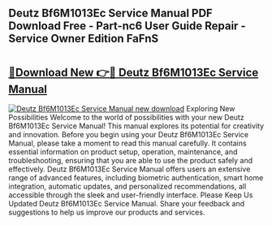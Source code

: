 ## Deutz Bf6M1013Ec Service Manual PDF Download Free - Part-nc6 User Guide Repair - Service Owner Edition FaFnS

# <h2><a href="http://bc21632.oget.top/?id=Deutz+Bf6M1013Ec+Service+Manual">🔗Download New 👉🔴 Deutz Bf6M1013Ec Service Manual</a></h2>

[![Deutz Bf6M1013Ec Service Manual new download](https://i.imgur.com/5g1atiW.png)](http://bc21632.oget.top/?id=Deutz+Bf6M1013Ec+Service+Manual)
Exploring New Possibilities Welcome to the world of possibilities with your new Deutz Bf6M1013Ec Service Manual! This manual explores its potential for creativity and innovation. Before you begin using your Deutz Bf6M1013Ec Service Manual, please take a moment to read this manual carefully. It contains essential information on product setup, operation, maintenance, and troubleshooting, ensuring that you are able to use the product safely and effectively. Deutz Bf6M1013Ec Service Manual offers users an extensive range of advanced features, including biometric authentication, smart home integration, automatic updates, and personalized recommendations, all accessible through the sleek and user-friendly interface. Please Keep Us Updated Deutz Bf6M1013Ec Service Manual. Share your feedback and suggestions to help us improve our products and services.
